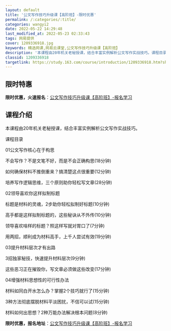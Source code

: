 ```yaml
---
layout: default
title: '公文写作技巧升级课【高阶班】-限时优惠'
permalink: /:categories/:title/
categories: wangyi2
date: 2022-05-22 14:29:48
last_modified_at: 2022-05-23 02:33:43
tags: 网易提供
cover: 1209336918.jpg
keywords: 精选网课,网易云课堂,公文写作技巧升级课【高阶班】
description: '本课程由20年机关老秘授课，结合丰富实例解析公文写作实战技巧。课程目录01公文写作核心在于构思不会写作？不是文笔不好，而'
classid: 1209336918
targetlink: https://study.163.com/course/introduction/1209336918.htm?share=1&shareId=1025206652&utm_campaign=share&utm_medium=iphoneShare&utm_source=&utm_u=1025206652
---
```


## 限时特惠

**限时优惠，火速报名**：[公文写作技巧升级课【高阶班】-报名学习](https://study.163.com/course/introduction/1209336918.htm?share=1&shareId=1025206652&utm_campaign=share&utm_medium=iphoneShare&utm_source=&utm_u=1025206652)

## 课程介绍

本课程由20年机关老秘授课，结合丰富实例解析公文写作实战技巧。



课程目录

01公文写作核心在于构思

不会写作？不是文笔不好，而是不会正确构思(18分钟)

如何确保材料不推倒重来？搞清楚这点很重要(12分钟) 

培养写作逻辑思维，三个原则助你轻松写文章(28分钟)

02领导喜欢你这样拟制标题

标题是材料的灵魂，2步助你轻松拟制好标题(10分钟)

高手都是这样拟制标题的，这些秘诀从不外传(10分钟)

领导喜欢啥样的标题？照这样写就对胃口了(7分钟)

用两招，顺利成为材料高手，上千人尝试有效(19分钟)

03提升材料层次才有出路

3招独家秘技，快速提升材料层次(9分钟)

这些恶习正在摧毁你，写文章必须做这些改变(17分钟)

04增强材料思想性的可行性办法

材料如同白开水怎么办？掌握2个技巧就行了(15分钟)

3种方法彻底摆脱材料平淡困扰，不信可以试(15分钟)

材料如何出思想？2种万能办法解决根本问题(8分钟)

**限时优惠，报名地址**：[公文写作技巧升级课【高阶班】-报名学习](https://study.163.com/course/introduction/1209336918.htm?share=1&shareId=1025206652&utm_campaign=share&utm_medium=iphoneShare&utm_source=&utm_u=1025206652)

